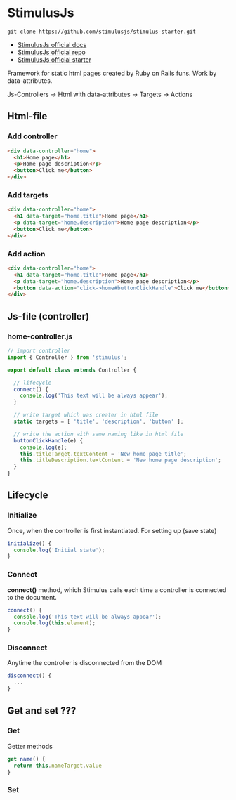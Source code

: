# StimulusJs

```git clone https://github.com/stimulusjs/stimulus-starter.git```

* [StimulusJs official docs](https://stimulusjs.org/)
* [StimulusJs official repo](https://github.com/stimulusjs/stimulus)
* [StimulusJs official starter](https://github.com/stimulusjs/stimulus-starter.git)

Framework for static html pages created by Ruby on Rails funs. Work by data-attributes.

Js-Controllers -> Html with data-attributes -> Targets -> Actions

## Html-file

### Add controller

```html
<div data-controller="home">
  <h1>Home page</h1>
  <p>Home page description</p>
  <button>Click me</button>
</div>
```

### Add targets

```html
<div data-controller="home">
  <h1 data-target="home.title">Home page</h1>
  <p data-target="home.description">Home page description</p>
  <button>Click me</button>
</div>
```

### Add action

```html
<div data-controller="home">
  <h1 data-target="home.title">Home page</h1>
  <p data-target="home.description">Home page description</p>
  <button data-action="click->home#buttonClickHandle">Click me</button>
</div>
```

## Js-file (controller)

### home-controller.js

```js
// import controller
import { Controller } from 'stimulus';

export default class extends Controller {

  // lifecycle
  connect() {
    console.log('This text will be always appear');
  }

  // write target which was creater in html file
  static targets = [ 'title', 'description', 'button' ];

  // write the action with same naming like in html file
  buttonClickHandle(e) {
    console.log(e);
    this.titleTarget.textContent = 'New home page title';
    this.titleDescription.textContent = 'New home page description';
  }
}
```

## Lifecycle

### Initialize

Once, when the controller is first instantiated. For setting up (save state)

```js
initialize() {
  console.log('Initial state');
}
```

### Connect

**connect()** method, which Stimulus calls each time a controller is connected to the document.

```js
connect() {
  console.log('This text will be always appear');
  console.log(this.element);
}
```

### Disconnect

Anytime the controller is disconnected from the DOM

```js
disconnect() {
  ...
}
```

## Get and set ???

### Get

Getter methods

```js
get name() {
  return this.nameTarget.value
}
```

### Set
